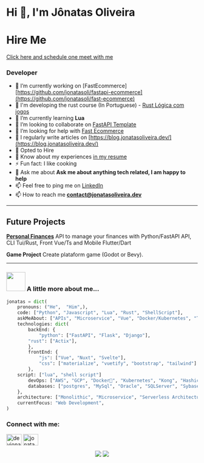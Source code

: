 # Hi 👋, I'm Jônatas Oliveira

# Hire Me

[Click here and schedule one meet with me](https://cal.com/devjonatas)

### Developer

- 🔭 I’m currently working on [FastEcommerce][https://github.com/jonatasoli/fastapi-ecommerce](https://github.com/jonatasoli/fast-ecommerce)
- 🏫 I'm developing the rust course (In Portuguese) - [Rust Lógica com jogos](https://www.udemy.com/course/rust-da-logica-aos-jogos/?referralCode=C82C9336A8CF938D12E7)
- 🌱 I’m currently learning **Lua**
- 👯 I’m looking to collaborate on [FastAPI Template](https://github.com/jonatasoli/fastapi-template-cookiecutter)
- 🤝 I’m looking for help with [Fast Ecommerce](https://github.com/jonatasoli/fast-ecommerce)
- 📝 I regularly write articles on [https://blog.jonatasoliveira.dev/](https://blog.jonatasoliveira.dev/)
- 💼 Opted to Hire
- 📄 Know about my experiences [in my resume](https://drive.google.com/drive/u/0/folders/1QOwlNXVRIOx0nc8dCh4EI9lievyWXpk4)
- ⚡ Fun fact: I like cooking
- 💬 Ask me about **Ask me about anything tech related, I am happy to help**
- 📫 Feel free to ping me on [LinkedIn](https://www.linkedin.com/in/jonatasoliveirame/)
- 📫 How to reach me **contact@jonatasoliveira.dev**

---
## Future Projects

[**Personal Finances**](https://github.com/jonatasoli/finances-mono)
API to manage your finances with Python/FastAPI API, CLI Tui/Rust, Front Vue/Ts and Mobile Flutter/Dart

**Game Project**
Create plataform game (Godot or Bevy).

---

### <img src="https://media.giphy.com/media/VgCDAzcKvsR6OM0uWg/giphy.gif" width="50"> A little more about me...
```python
jonatas = dict(
    pronouns: ("He",  "Him",),
    code: ["Python", "Javascript", "Lua", "Rust", "ShellScript"],
    askMeAbout: ["APIs", "Microservice", "Vue", "Docker/Kubernetes", "Tilling Managers", "NeoVim", "Shin Megami Tensei"],
    technologies: dict(
        backEnd: {
            "python": ["FastAPI", "Flask", "Django"],
	    "rust": ["Actix"],
        },
        frontEnd: {
            "js": ["Vue", "Nuxt", "Svelte"],
            "css": ["materialize", "vuetify", "bootstrap", "tailwind"]
        },
	script: ["lua", "shell script"]
        devOps: ["AWS", "GCP", "Docker🐳", "Kubernetes", "Kong", "Hashicorp", "Concourse", "Gitlab"],
        databases: ["postgres", "MySql", "Oracle", "SQLServer", "Sybase", "sqlite", "Redis", "Elastic"],
    },
    architecture: ["Monolithic", "Microservice", "Serverless Architecture", "Progressive web applications", "Single page applications"],
    currentFocus: "Web Development",
)
```

<h3 align="left">Connect with me:</h3>
<p align="left">
<a href="https://twitter.com/devjonatas" target="blank"><img align="center" src="https://raw.githubusercontent.com/rahuldkjain/github-profile-readme-generator/master/src/images/icons/Social/twitter.svg" alt="devjonatas" height="30" width="40" /></a>
<a href="https://linkedin.com/in/jonatasoliveirame" target="blank"><img align="center" src="https://raw.githubusercontent.com/rahuldkjain/github-profile-readme-generator/master/src/images/icons/Social/linked-in-alt.svg" alt="jonatasoliveirame" height="30" width="40" /></a>
</p>


<p align="center">
  <img src ="https://github-readme-stats.vercel.app/api?username=jonatasoli&show_icons=true&count_private=true&theme=darcula&hide_border=true&hide=issues,contribs&bg_color=00000000">
  <img src ="https://github-readme-stats.vercel.app/api/top-langs/?username=jonatasoli&layout=compact&hide_border=true&theme=darcula&bg_color=00000000&langs_count=6&hide=tex,Vue,SCSS,CSS,c%23,html,Digital%20Command%20Language,Jupyter%20Notebook">
  <br>
  <br>
</p>
